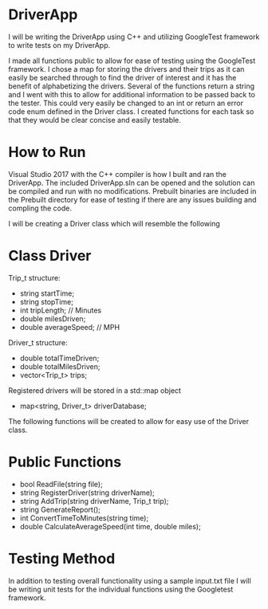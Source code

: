 # DriverApp

I will be writing the DriverApp using C++ and utilizing GoogleTest framework to write tests on my DriverApp.

I made all functions public to allow for ease of testing using the GoogleTest framework. I chose a map for storing the drivers and their trips as it can easily be searched through to find the driver of interest and it has the benefit of alphabetizing the drivers. Several of the functions return a string and I went with this to allow for additional information to be passed back to the tester. This could very easily be changed to an int or return an error code enum defined in the Driver class. I created functions for each task so that they would be clear concise and easily testable. 

# How to Run
Visual Studio 2017 with the C++ compiler is how I built and ran the DriverApp. The included DriverApp.sln can be opened and the solution can be compiled and run with no modifications. Prebuilt binaries are included in the Prebuilt directory for ease of testing if there are any issues building and compling the code. 

I will be creating a Driver class which will resemble the following 

# Class Driver

Trip_t structure:
* string startTime;
* string stopTime;
* int tripLength;       // Minutes
* double milesDriven;
* double averageSpeed;  // MPH

Driver_t structure:
* double totalTimeDriven;
* double totalMilesDriven;
* vector<Trip_t> trips;

Registered drivers will be stored in a std::map object
* map<string, Driver_t> driverDatabase;
  
The following functions will be created to allow for easy use of the Driver class.

# Public Functions
* bool ReadFile(string file);
* string RegisterDriver(string driverName);
* string AddTrip(string driverName, Trip_t trip);
* string GenerateReport();
* int ConvertTimeToMinutes(string time);
* double CalculateAverageSpeed(int time, double miles);

# Testing Method
In addition to testing overall functionality using a sample input.txt file I will be writing unit tests for the individual functions using the Googletest framework. 
